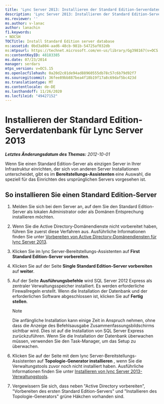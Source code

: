 ```yaml
---
title: 'Lync Server 2013: Installieren der Standard Edition-Serverdatenbank'
description: 'Lync Server 2013: Installieren der Standard Edition-Server Datenbank.'
ms.reviewer: ''
ms.author: v-lanac
author: lanachin
f1.keywords:
- NOCSH
TOCTitle: Install Standard Edition server database
ms:assetid: 0bd3a804-aad6-48cb-981b-54725af032db
ms:mtpsurl: https://technet.microsoft.com/en-us/library/Gg398167(v=OCS.15)
ms:contentKeyID: 48183385
ms.date: 07/23/2014
manager: serdars
mtps_version: v=OCS.15
ms.openlocfilehash: 0a20d2c01de94ad88960555db78c57c6b79d92f7
ms.sourcegitcommit: 36fee89bb887bea4f18b19f17a8c69daf5bc423d
ms.translationtype: MT
ms.contentlocale: de-DE
ms.lasthandoff: 11/26/2020
ms.locfileid: "49427152"
---
```

# <a name="install-standard-edition-server-database-for-lync-server-2013"></a>Installieren der Standard Edition-Serverdatenbank für Lync Server 2013

<div data-xmlns="http://www.w3.org/1999/xhtml">

<div class="topic" data-xmlns="http://www.w3.org/1999/xhtml" data-msxsl="urn:schemas-microsoft-com:xslt" data-cs="https://msdn.microsoft.com/">

<div data-asp="https://msdn2.microsoft.com/asp">



</div>

<div id="mainSection">

<div id="mainBody">

<span> </span>

_**Letztes Änderungsdatum des Themas:** 2012-10-01_

Wenn Sie einen Standard Edition-Server als einzigen Server in Ihrer Infrastruktur einrichten, der sich von anderen Server Installationen unterscheidet, gibt es im **Bereitstellungs-Assistenten** eine Auswahl, die speziell für das Einrichten des ursprünglichen Servers vorgesehen ist.

<div>

## <a name="to-install-a-standard-edition-server"></a>So installieren Sie einen Standard Edition-Server

1.  Melden Sie sich bei dem Server an, auf dem Sie den Standard Edition-Server als lokalen Administrator oder als Domänen Entsprechung installieren möchten.

2.  Wenn Sie die Active Directory-Domänendienste nicht vorbereitet haben, führen Sie zuerst diese Verfahren aus. Ausführliche Informationen finden Sie unter [Vorbereiten von Active Directory-Domänendiensten für lync Server 2013](lync-server-2013-preparing-active-directory-domain-services.md).

3.  Klicken Sie im lync Server-Bereitstellungs-Assistenten auf **First Standard Edition-Server vorbereiten**.

4.  Klicken Sie auf der Seite **Single Standard Edition-Server vorbereiten** auf **weiter**.

5.  Auf der Seite **Ausführungsbefehle** wird SQL Server 2012 Express als zentraler Verwaltungsspeicher installiert. Es werden erforderliche Firewallregeln erstellt. Wenn die Installation der Datenbank und der erforderlichen Software abgeschlossen ist, klicken Sie auf **Fertig stellen**.
    
    <div>
    

    > [!NOTE]  
    > Die anfängliche Installation kann einige Zeit in Anspruch nehmen, ohne dass die Anzeige des Befehlsausgabe Zusammenfassungsbildschirms sichtbar wird. Dies ist auf die Installation von SQL Server Express zurückzuführen. Wenn Sie die Installation der Datenbank überwachen müssen, verwenden Sie den Task-Manager, um das Setup zu überwachen.

    
    </div>

6.  Klicken Sie auf der Seite mit dem lync Server-Bereitstellungs-Assistenten auf **Topologie-Generator installieren** , wenn Sie die Verwaltungstools zuvor noch nicht installiert haben. Ausführliche Informationen finden Sie unter [Installieren von lync Server 2013-Verwaltungstools](lync-server-2013-install-lync-server-administrative-tools.md).

7.  Vergewissern Sie sich, dass neben "Active Directory vorbereiten", "Vorbereiten des ersten Standard Edition-Servers" und "Installieren des Topologie-Generators" grüne Häkchen vorhanden sind.

</div>

</div>

<span> </span>

</div>

</div>

</div>

